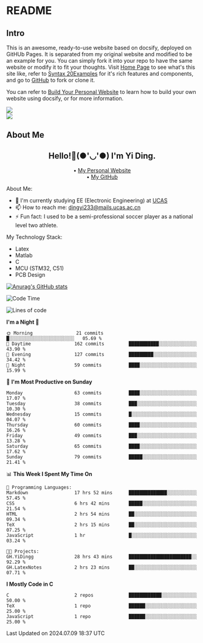 <!-- 
/*  
 * Copyright (c) 2024 YiDing, all rights reserved. 
 *  
 * This is an example file of the site. You can freely copy,
 * fork, clone and download the file to your local machine.
 * But attention to replace it by your own file before you
 * deploying the site.
 */
-->

# README

## Intro

This is an awesome, ready-to-use website based on docsify, deployed on GitHUb Pages. It is separated from my original website and modified to be an example for you. You can simply fork it into your repo to have the same website or modify it to fit your thoughts. Visit [Home Page](https://yidingg.github.io/Website) to see what's this site like, refer to [Syntax 20Examples](https://yidingg.github.io/Website/#/Blogs/SiteFeatures/Syntax%20Examples) for it's rich features and components, and go to [GitHub](https://github.com/YiDingg/Website) to fork or clone it. 

You can refer to [Build Your Personal Website](https://yidingg.github.io/YiDingg/#/Blogs/Mixed/BuildYourSite) to learn how to build your own website using docsify, or for more information.

<div class="center"><img src="https://imagebank-0.oss-cn-beijing.aliyuncs.com/VS-PicGo/2024-07-10-12-46-00_HOMEPAGE.jpg"/></div>
<div class="center"><img src="https://imagebank-0.oss-cn-beijing.aliyuncs.com/VS-PicGo/2024-07-10-12-46-55_HOMEPAGE.jpg"/></div>

## About Me

<h2 style="text-align:center;"> Hello!👋(●'◡'●) I'm Yi Ding.</h2>

<div style="text-align:center;">
  • <a href="https://yidingg.github.io/YiDingg">My Personal Website</a><br>
  • <a href="https://github.com/YiDingg">My GitHub</a>
</div>

About Me:
- 🔭 I'm currently studying EE (Electronic Engineering) at [UCAS](https://www.ucas.ac.cn/)
- 📫 How to reach me: dingyi233@mails.ucas.ac.cn
- ⚡ Fun fact: I used to be a semi-professional soccer player as a national level two athlete.

My Technology Stack:
- Latex
- Matlab
- C
- MCU (STM32, C51)
- PCB Design

[![Anurag's GitHub stats](https://github-readme-stats.vercel.app/api?username=YiDingg)](https://github.com/anuraghazra/github-readme-stats)

<!--START_SECTION:waka-->
![Code Time](http://img.shields.io/badge/Code%20Time-145%20hrs%2052%20mins-blue)

![Lines of code](https://img.shields.io/badge/From%20Hello%20World%20I%27ve%20Written-447.4%20thousand%20lines%20of%20code-blue)

**I'm a Night 🦉** 

```text
🌞 Morning                21 commits          █░░░░░░░░░░░░░░░░░░░░░░░░   05.69 % 
🌆 Daytime                162 commits         ███████████░░░░░░░░░░░░░░   43.90 % 
🌃 Evening                127 commits         █████████░░░░░░░░░░░░░░░░   34.42 % 
🌙 Night                  59 commits          ████░░░░░░░░░░░░░░░░░░░░░   15.99 % 
```
📅 **I'm Most Productive on Sunday** 

```text
Monday                   63 commits          ████░░░░░░░░░░░░░░░░░░░░░   17.07 % 
Tuesday                  38 commits          ███░░░░░░░░░░░░░░░░░░░░░░   10.30 % 
Wednesday                15 commits          █░░░░░░░░░░░░░░░░░░░░░░░░   04.07 % 
Thursday                 60 commits          ████░░░░░░░░░░░░░░░░░░░░░   16.26 % 
Friday                   49 commits          ███░░░░░░░░░░░░░░░░░░░░░░   13.28 % 
Saturday                 65 commits          ████░░░░░░░░░░░░░░░░░░░░░   17.62 % 
Sunday                   79 commits          █████░░░░░░░░░░░░░░░░░░░░   21.41 % 
```


📊 **This Week I Spent My Time On** 

```text
💬 Programming Languages: 
Markdown                 17 hrs 52 mins      ██████████████░░░░░░░░░░░   57.45 % 
CSS                      6 hrs 42 mins       █████░░░░░░░░░░░░░░░░░░░░   21.54 % 
HTML                     2 hrs 54 mins       ██░░░░░░░░░░░░░░░░░░░░░░░   09.34 % 
TeX                      2 hrs 15 mins       ██░░░░░░░░░░░░░░░░░░░░░░░   07.25 % 
JavaScript               1 hr                █░░░░░░░░░░░░░░░░░░░░░░░░   03.24 % 

🐱‍💻 Projects: 
GH.YiDingg               28 hrs 43 mins      ███████████████████████░░   92.29 % 
GH.LatexNotes            2 hrs 23 mins       ██░░░░░░░░░░░░░░░░░░░░░░░   07.71 % 
```

**I Mostly Code in C** 

```text
C                        2 repos             ████████████░░░░░░░░░░░░░   50.00 % 
TeX                      1 repo              ██████░░░░░░░░░░░░░░░░░░░   25.00 % 
JavaScript               1 repo              ██████░░░░░░░░░░░░░░░░░░░   25.00 % 
```




 Last Updated on 2024.07.09 18:37 UTC
<!--END_SECTION:waka-->
